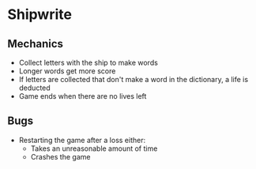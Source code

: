 # Shipwrite

## Mechanics

* Collect letters with the ship to make words
* Longer words get more score
* If letters are collected that don't make a word in the dictionary, a life is deducted
* Game ends when there are no lives left

## Bugs

* Restarting the game after a loss either:
	* Takes an unreasonable amount of time
	* Crashes the game